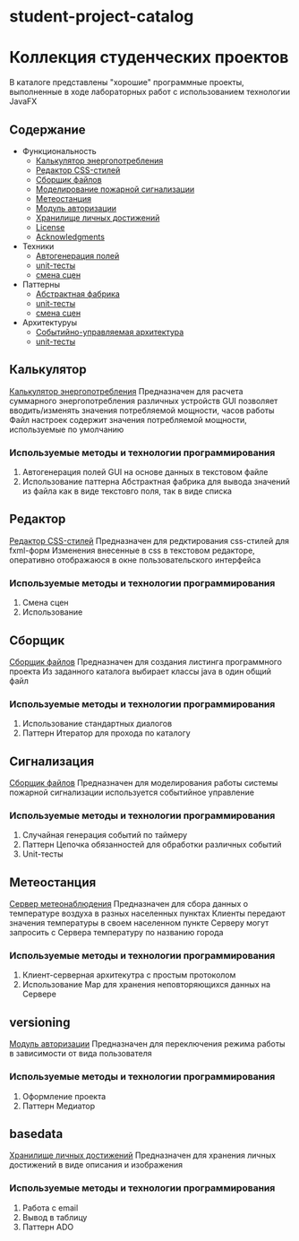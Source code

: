 # student-project-catalog
<h1> Коллекция студенческих проектов </h1>
В каталоге представлены "хорошие" программные проекты, выполненные в ходе лабораторных работ
с использованием технологии JavaFX

## Содержание
- Функциональность
  - [Калькулятор энергопотребления](#калькулятор)
  - [Редактор CSS-стилей](#редактор)
  - [Сборщик файлов](#сборщик)
  - [Моделирование пожарной сигнализации](#сигнализация)
  - [Метеостанция](#Метеостанция)
  - [Модуль авторизации](#versioning)
  - [Хранилище личных достижений](#basedata)
  - [License](#license)
  - [Acknowledgments](#acknowledgments)
- Техники
  - [Автогенерация полей](#Калькулятор)
  - [unit-тесты](#Сигнализация)
  - [смена сцен](#Редактор)
- Паттерны
  - [Абстрактная фабрика](#Калькулятор)
  - [unit-тесты](#Сигнализация)
  - [смена сцен](#Редактор)
- Архитектуруы
  - [Событийно-управляемая архитектура](#Калькулятор)
  - [unit-тесты](#Сигнализация)   
    
## Калькулятор
 [Калькулятор энергопотребления](https://github.com/range36rus/power_calculate.git)
  Предназначен для расчета суммарного энергопотребления различных устройств
  GUI позволяет вводить/изменять значения потребляемой мощности, часов работы
  Файл настроек содержит значения потребляемой мощности, используемые по умолчанию
### Используемые методы и технологии программирования
  1. Автогенерация полей GUI на основе данных в текстовом файле
  2. Использование паттерна Абстрактная фабрика для вывода значений из файла как в виде текстовго поля, так в виде списка

## Редактор
  [Редактор CSS-стилей](https://github.com/range36rus/cssfx-style-editor.git)
    Предназначен для редктирования css-стилей для fxml-форм
    Изменения внесенные в css в текстовом редакторе, оперативно отображаюся в окне пользовательского интерфейса
### Используемые методы и технологии программирования
  1. Смена сцен 
  2. Использование  

## Сборщик
 [Сборщик файлов](https://github.com/vladder2312/JavaCollector.git)
    Предназначен для создания листинга программного проекта
    Из заданного каталога выбирает классы java в один общий файл
### Используемые методы и технологии программирования
  1. Использование стандартных диалогов
  2. Паттерн Итератор для прохода по каталогу

## Сигнализация 
 [Сборщик файлов](https://github.com/vladder2312/AlarmSystem.git)
    Предназначен для моделирования работы системы пожарной сигнализации
    используется событийное управление
### Используемые методы и технологии программирования
  1. Случайная генерация событий по таймеру
  2. Паттерн Цепочка обязанностей для обработки различных событий
  3. Unit-тесты

## Метеостанция
  [Сервер метеонаблюдения](https://github.com/RinaKoner128/ClientServer.git)
    Предназначен для сбора данных о температуре воздуха в разных населенных пунктах
    Клиенты передают значения температуры в своем населенном пункте Серверу
    могут запросить с Сервера температуру по названию города
### Используемые методы и технологии программирования
  1. Клиент-серверная архитекутра с простым протоколом
  2. Использование Map для хранения неповторяющихся данных на Сервере
 
## versioning
  [Модуль авторизации](https://github.com/RinaKoner128/ClientServer.git)
    Предназначен для переключения режима работы в зависимости от вида пользователя
### Используемые методы и технологии программирования
  1. Оформление проекта
  2. Паттерн Медиатор

## basedata
  [Хранилище личных достижений](https://github.com/AndreevaKristina99/DataBase.git)
    Предназначен для хранения личных достижений в виде описания и изображения
### Используемые методы и технологии программирования
  1. Работа с email
  2. Вывод в таблицу
  3. Паттерн ADO
